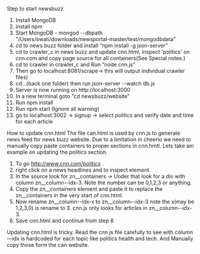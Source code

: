 Step to start newsbuzz

1. Install MongoDB
2. install npm
3. Start MongoDB - mongod  --dbpath "/Users/swati/downloads/newsportal-master/test/mongodbdata"
4. cd to news buzz folder and install “npm install -g json-server”
5. cd to crawler_c in news buzz and update cnn.html, inspect 'politics' on cnn.com and copy page source for all containers(See Special notes.)
6. cd to crawler in crawler_c and Run “node cnn.js”
7. Then go to localhost:8081/scrape-> this will output individual crawler files)
8. cd ..(back one folder) then run json-server --watch db.js
9. Server is now running on http://localhost:3000
10. In a new terminal goto “cd newsbuzz/website” 
11. Run npm install
12. Run npm start (Ignore all warning)
13. go to localhost:3002 -> signup -> select politics and verify date and time for each article

 
How to update cnn.html 
The file can.html is used by cnn.js to generate news feed for news buzz website. Due to a limitation in cheerio we need to manually copy paste containers to proper sections in cnn.hmtl. Lets take am example on updating the politics section. 

1. To go http://www.cnn.com/politics .
2. right click on a news headlines and to inspect element.
3. In the source look for zn__containers -> Under that look for a div with column zn__column--idx-3. Note the number can be 0,1,2,3 or anything.
4. Copy the zn__containers element and paste it to replace the zn__containers in the very start of cnn.html. 
5. Now rename zn__column--idx-x to zn__column--idx-3 note the x(may be 1,2,3,0) is rename to 3. cnn.js only looks for articles in zn__column--idx-3.
6. Save cnn.html and continue from step 6

Updating cnn.html is tricky. Read the cnn.js file carefully to see with column—idx is hardcoded for each topic like politics health and tech. And Manually copy those form the can website. 
